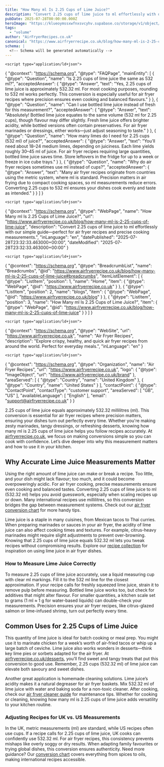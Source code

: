 ```yaml
---
title: "How Many ml Is 2.25 Cups of Lime Juice?"
description: "Convert 2.25 cups of lime juice to ml effortlessly with our simple guide—perfect for air fryer recipes and precise cooking measurements."
pubDate: 2025-07-28T00:00:00.000Z
heroImage: "https://klueoymssxwfnxsvcyhv.supabase.co/storage/v1/object/public/Shmucket/how-many-ml-is-2-25-cups-of-lime-juice.webp"
tags:
  - "volume"
author: "AirFryerRecipes.co.uk"
canonical: "https://www.airfryerrecipe.co.uk/blog/how-many-ml-is-2-25-cups-of-lime-juice"
schema: |
  <!-- Schema will be generated automatically -->
---
```

<script type="application/ld+json">
{
    "@context": "https://schema.org",
    "@type": "BlogPosting",
    "url": "https://www.airfryerrecipe.co.uk/blog/how-many-ml-is-2-25-cups-of-lime-juice",
    "mainEntityOfPage": {
        "@type": "WebPage",
        "@id": "https://www.airfryerrecipe.co.uk/blog/how-many-ml-is-2-25-cups-of-lime-juice"
    },
    "headline": "Quick Conversion: 2.25 Cups of Lime Juice to ml (Easy Guide)",
    "description": "Convert 2.25 cups of lime juice to ml effortlessly with our simple guide—perfect for air fryer recipes and precise cooking measurements.",
    "author": {
        "@type": "Person",
        "name": "AirFryerRecipes.co.uk",
        "url": "https://www.airfryerrecipe.co.uk/about",
        "image": {
            "@type": "ImageObject",
            "url": "https://klueoymssxwfnxsvcyhv.supabase.co/storage/v1/object/public/Shmucket/Me.jpg"
        }
    },
    "publisher": {
        "@type": "Organization",
        "name": "Air Fryer Recipe",
        "logo": {
            "@type": "ImageObject",
            "url": "https://cdn.prod.website-files.com/68224a465dfe9a7ab4f57570/6844191451a8b2f1e37e63cc_Untitled%20design%20-%202025-06-05T205644.948%20(1).png"
        }
    },
    "datePublished": "2025-07-28T23:32:33.463Z",
    "dateModified": "2025-07-28T23:32:33.463Z",
    "image": {
        "@type": "ImageObject",
        "url": "https://klueoymssxwfnxsvcyhv.supabase.co/storage/v1/object/public/Shmucket/how-many-ml-is-2-25-cups-of-lime-juice.webp"
    },
    "about": {
        "@type": "Thing",
        "name": "Volume"
    },
    "articleSection": "Volume",
    "inLanguage": "en-GB"
}
</script>

    <script type="application/ld+json">
{
    "@context": "https://schema.org",
    "@type": "FAQPage",
    "mainEntity": [
        {
            "@type": "Question",
            "name": "Is 2.25 cups of lime juice the same as 532 ml?",
            "acceptedAnswer": {
                "@type": "Answer",
                "text": "Yes, 2.25 cups of lime juice is approximately 532.32 ml. For most cooking purposes, rounding to 532 ml works perfectly. This conversion is especially useful for air fryer recipes where precision ensures even cooking and balanced flavours."
            }
        },
        {
            "@type": "Question",
            "name": "Can I use bottled lime juice instead of fresh for this measurement?",
            "acceptedAnswer": {
                "@type": "Answer",
                "text": "Absolutely! Bottled lime juice equates to the same volume (532 ml for 2.25 cups), though flavour may differ slightly. Fresh lime juice offers brighter acidity, while bottled versions often contain preservatives. For air fryer marinades or dressings, either works—just adjust seasoning to taste."
            }
        },
        {
            "@type": "Question",
            "name": "How many limes do I need for 2.25 cups (532 ml) of juice?",
            "acceptedAnswer": {
                "@type": "Answer",
                "text": "You’ll need about 18–24 medium limes, depending on juiciness. Each lime yields roughly 30–45 ml of juice. For air fryer recipes requiring large quantities, bottled lime juice saves time. Store leftovers in the fridge for up to a week or freeze in ice cube trays."
            }
        },
        {
            "@type": "Question",
            "name": "Why do air fryer recipes sometimes use ml instead of cups?",
            "acceptedAnswer": {
                "@type": "Answer",
                "text": "Many air fryer recipes originate from countries using the metric system, where ml is standard. Precision matters in air frying due to compact cooking spaces, so ml measurements reduce errors. Converting 2.25 cups to 532 ml ensures your dishes cook evenly and taste as intended."
            }
        }
    ]
}
</script>

    <script type="application/ld+json">
{
    "@context": "https://schema.org",
    "@type": "WebPage",
    "name": "How Many ml Is 2.25 Cups of Lime Juice?",
    "url": "https://www.airfryerrecipe.co.uk/blog/how-many-ml-is-2-25-cups-of-lime-juice",
    "description": "Convert 2.25 cups of lime juice to ml effortlessly with our simple guide—perfect for air fryer recipes and precise cooking measurements.",
    "inLanguage": "en",
    "datePublished": "2025-07-28T23:32:33.463000+00:00",
    "dateModified": "2025-07-28T23:32:33.463000+00:00"
}
</script>

    <script type="application/ld+json">
{
    "@context": "https://schema.org",
    "@type": "BreadcrumbList",
    "name": "Breadcrumbs",
    "@id": "https://www.airfryerrecipe.co.uk/blog/how-many-ml-is-2-25-cups-of-lime-juice#breadcrumbs",
    "itemListElement": [
        {
            "@type": "ListItem",
            "position": 1,
            "name": "Home",
            "item": {
                "@type": "WebPage",
                "@id": "https://www.airfryerrecipe.co.uk"
            }
        },
        {
            "@type": "ListItem",
            "position": 2,
            "name": "blogs",
            "item": {
                "@type": "WebPage",
                "@id": "https://www.airfryerrecipe.co.uk/blog"
            }
        },
        {
            "@type": "ListItem",
            "position": 3,
            "name": "How Many ml Is 2.25 Cups of Lime Juice?",
            "item": {
                "@type": "WebPage",
                "@id": "https://www.airfryerrecipe.co.uk/blog/how-many-ml-is-2-25-cups-of-lime-juice"
            }
        }
    ]
}
</script>

    <script type="application/ld+json">
{
    "@context": "https://schema.org",
    "@type": "WebSite",
    "url": "https://www.airfryerrecipe.co.uk",
    "name": "Air Fryer Recipes",
    "description": "Explore crispy, healthy, and quick air fryer recipes from around the world. Perfect for everyday meals.",
    "inLanguage": "en"
}
</script>

    <script type="application/ld+json">
{
    "@context": "https://schema.org",
    "@type": "Organization",
    "name": "Air Fryer Recipes",
    "url": "https://www.airfryerrecipe.co.uk",
    "logo": {
        "@type": "ImageObject",
        "url": "https://www.airfryerrecipe.co.uk/brand"
    },
    "areaServed": [
        {
            "@type": "Country",
            "name": "United Kingdom"
        },
        {
            "@type": "Country",
            "name": "United States"
        }
    ],
    "contactPoint": {
        "@type": "ContactPoint",
        "contactType": "customer support",
        "areaServed": [
            "GB",
            "US"
        ],
        "availableLanguage": [
            "English"
        ],
        "email": "support@airfryerrecipe.co.uk"
    }
}
</script>

<p>2.25 cups of lime juice equals approximately 532.32 millilitres (ml). This conversion is essential for air fryer recipes where precision matters, ensuring your dishes turn out perfectly every time. Whether you're making zesty marinades, tangy dressings, or refreshing desserts, knowing how many ml is 2.25 cups of lime juice helps you follow recipes accurately. At <a href=https://www.airfryerrecipe.co.uk/>airfryerrecipe.co.uk</a>, we focus on making conversions simple so you can cook with confidence. Let’s dive deeper into why this measurement matters and how to use it in your kitchen.</p>

<h2>Why Accurate Lime Juice Measurements Matter</h2>  
<p>Using the right amount of lime juice can make or break a recipe. Too little, and your dish might lack flavour; too much, and it could become overpoweringly acidic. For air fryer cooking, precise measurements ensure even cooking and balanced tastes. Converting 2.25 cups of lime juice to ml (532.32 ml) helps you avoid guesswork, especially when scaling recipes up or down. Many international recipes use millilitres, so this conversion bridges the gap between measurement systems. Check out our <a href=https://www.airfryerrecipe.co.uk/air-fryer-conversion-chart>air fryer conversion chart</a> for more handy tips.</p>  

<p>Lime juice is a staple in many cuisines, from Mexican tacos to Thai curries. When preparing marinades or sauces in your air fryer, the acidity of lime juice can also affect cooking times and textures. For example, citrus-heavy marinades might require slight adjustments to prevent over-browning. Knowing that 2.25 cups of lime juice equals 532.32 ml lets you tweak recipes without compromising results. Explore our <a href=https://www.airfryerrecipe.co.uk/recipes>recipe collection</a> for inspiration on using lime juice in air fryer dishes.</p>  

<h3>How to Measure Lime Juice Correctly</h3>  
<p>To measure 2.25 cups of lime juice accurately, use a liquid measuring cup with clear ml markings. Fill it to the 532 ml line for the closest approximation. If your recipe calls for freshly squeezed lime juice, strain it to remove pulp before measuring. Bottled lime juice works too, but check for additives that might alter flavour. For smaller quantities, a kitchen scale set to grams (1 ml ≈ 1 g for water-based liquids) can double-check your measurements. Precision ensures your air fryer recipes, like citrus-glazed salmon or lime-infused shrimp, turn out perfectly every time.</p>  

<h2>Common Uses for 2.25 Cups of Lime Juice</h2>  
<p>This quantity of lime juice is ideal for batch cooking or meal prep. You might use it to marinate chicken for a week’s worth of air-fried tacos or whip up a large batch of ceviche. Lime juice also works wonders in desserts—think key lime pies or sorbets adapted for the air fryer. At <a href=https://www.airfryerrecipe.co.uk/recipe-category/dessert>airfryerrecipe.co.uk/desserts</a>, you’ll find sweet and tangy treats that put this conversion to good use. Remember, 2.25 cups (532.32 ml) of lime juice can elevate both savoury and sweet dishes.</p>  

<p>Another great application is homemade cleaning solutions. Lime juice’s acidity makes it a natural degreaser for air fryer baskets. Mix 532.32 ml of lime juice with water and baking soda for a non-toxic cleaner. After cooking, check our <a href=https://www.airfryerrecipe.co.uk/air-fryer-cleaner>air fryer cleaner guide</a> for maintenance tips. Whether for cooking or cleaning, knowing how many ml is 2.25 cups of lime juice adds versatility to your kitchen routine.</p>  

<h3>Adjusting Recipes for UK vs. US Measurements</h3>  
<p>In the UK, metric measurements (ml) are standard, while US recipes often use cups. If a recipe calls for 2.25 cups of lime juice, UK cooks can confidently use 532.32 ml. For air fryer recipes, this consistency prevents mishaps like overly soggy or dry results. When adapting family favourites or trying global dishes, this conversion ensures authenticity. Need more guidance? Our <a href=https://www.airfryerrecipe.co.uk/air-fryer-conversion-chart>conversion chart</a> covers everything from spices to oils, making international recipes accessible.</p>

